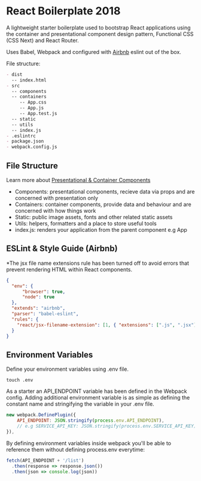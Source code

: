# React Boilerplate 2018

A lightweight starter boilerplate used to bootstrap React applications using the container and presentational component design pattern, Functional CSS (CSS Next) and React Router.

Uses Babel, Webpack and configured with [Airbnb](https://github.com/airbnb/javascript/tree/master/react) eslint out of the box.

File structure:

```md
- dist
  -- index.html
- src
  -- components
  -- containers
     -- App.css
     -- App.js
     -- App.test.js
  -- static
  -- utils
  -- index.js
- .eslintrc
- package.json
- webpack.config.js
```
## File Structure

Learn more about [Presentational & Container Components](|https://medium.com/@dan_abramov/smart-and-dumb-components-7ca2f9a7c7d0)

- Components: presentational components, recieve data via props and are concerned with presentation only
- Containers: container components, provide data and behaviour and are concerned with how things work
- Static: public image assets, fonts and other related static assets
- Utils: helpers, formatters and a place to store useful tools
- index.js: renders your application from the parent component e.g App

## ESLint & Style Guide (Airbnb)

*The jsx file name extensions rule has been turned off to avoid errors that prevent rendering HTML within React components.

```json
{
  "env": {
      "browser": true,
      "node": true
  },
  "extends": "airbnb",
  "parser": "babel-eslint",
  "rules": {
    "react/jsx-filename-extension": [1, { "extensions": [".js", ".jsx"] }]
  }
}
```

## Environment Variables

Define your environment variables using .env file.

```shell
touch .env
```

As a starter an API_ENDPOINT variable has been defined in the Webpack config. Adding additional environment variable is as simple as defining the constant name and stringifying the variable in your .env file.

```javascript
new webpack.DefinePlugin({
    API_ENDPOINT: JSON.stringify(process.env.API_ENDPOINT),
    // e.g SERVICE_API_KEY: JSON.stringify(process.env.SERVICE_API_KEY)
}),
```
By defining environment variables inside webpack you'll be able to reference them without defining process.env everytime:

```javascript
fetch(API_ENDPOINT + '/list')
  .then(response => response.json())
  .then(json => console.log(json))
```
